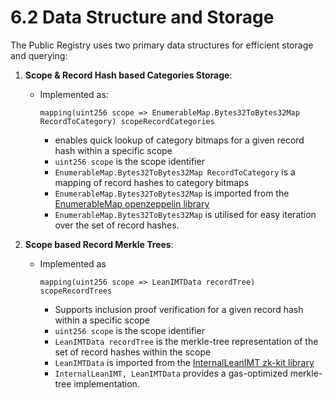 # 6.2 Data Structure and Storage

The Public Registry uses two primary data structures for efficient storage and querying:

1. **Scope & Record Hash based Categories Storage**:

   - Implemented as:

     `mapping(uint256 scope => EnumerableMap.Bytes32ToBytes32Map RecordToCategory) scopeRecordCategories`

     - enables quick lookup of category bitmaps for a given record hash within a specific scope
     - `uint256 scope` is the scope identifier
     - `EnumerableMap.Bytes32ToBytes32Map RecordToCategory` is a mapping of record hashes to category bitmaps
     - `EnumerableMap.Bytes32ToBytes32Map` is imported from the
       [EnumerableMap openzeppelin library](https://github.com/OpenZeppelin/openzeppelin-contracts/blob/master/contracts/utils/structs/EnumerableMap.sol)
     - `EnumerableMap.Bytes32ToBytes32Map` is utilised for easy iteration over the set of record hashes.

2. **Scope based Record Merkle Trees**:

   - Implemented as

     `mapping(uint256 scope => LeanIMTData recordTree) scopeRecordTrees`

     - Supports inclusion proof verification for a given record hash within a specific scope
     - `uint256 scope` is the scope identifier
     - `LeanIMTData recordTree` is the merkle-tree representation of the set of record hashes within the scope
     - `LeanIMTData` is imported from the
       [InternalLeanIMT zk-kit library](https://github.com/privacy-scaling-explorations/zk-kit.solidity/blob/main/packages/lean-imt/contracts/InternalLeanIMT.sol)
     - `InternalLeanIMT, LeanIMTData` provides a gas-optimized merkle-tree implementation.
